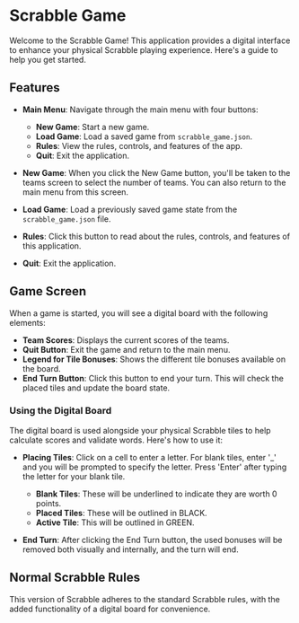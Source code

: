 # Scrabble Game

Welcome to the Scrabble Game! This application provides a digital interface to enhance your physical Scrabble playing experience. Here's a guide to help you get started.

## Features

- **Main Menu**: Navigate through the main menu with four buttons:
  - **New Game**: Start a new game.
  - **Load Game**: Load a saved game from `scrabble_game.json`.
  - **Rules**: View the rules, controls, and features of the app.
  - **Quit**: Exit the application.

- **New Game**: When you click the New Game button, you'll be taken to the teams screen to select the number of teams. You can also return to the main menu from this screen.

- **Load Game**: Load a previously saved game state from the `scrabble_game.json` file.

- **Rules**: Click this button to read about the rules, controls, and features of this application.

- **Quit**: Exit the application.

## Game Screen

When a game is started, you will see a digital board with the following elements:

- **Team Scores**: Displays the current scores of the teams.
- **Quit Button**: Exit the game and return to the main menu.
- **Legend for Tile Bonuses**: Shows the different tile bonuses available on the board.
- **End Turn Button**: Click this button to end your turn. This will check the placed tiles and update the board state.

### Using the Digital Board

The digital board is used alongside your physical Scrabble tiles to help calculate scores and validate words. Here's how to use it:

- **Placing Tiles**: Click on a cell to enter a letter. For blank tiles, enter '_' and you will be prompted to specify the letter. Press 'Enter' after typing the letter for your blank tile.
  - **Blank Tiles**: These will be underlined to indicate they are worth 0 points.
  - **Placed Tiles**: These will be outlined in BLACK.
  - **Active Tile**: This will be outlined in GREEN.

- **End Turn**: After clicking the End Turn button, the used bonuses will be removed both visually and internally, and the turn will end.

## Normal Scrabble Rules

This version of Scrabble adheres to the standard Scrabble rules, with the added functionality of a digital board for convenience.